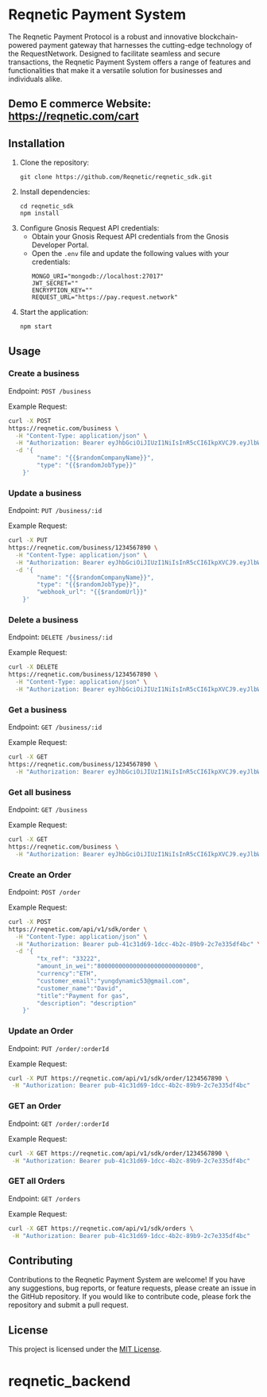 # Reqnetic Payment System

The Reqnetic Payment Protocol is a robust and innovative blockchain-powered payment gateway that harnesses the cutting-edge technology of the RequestNetwork. Designed to facilitate seamless and secure transactions, the Reqnetic Payment System offers a range of features and functionalities that make it a versatile solution for businesses and individuals alike.

## Demo E commerce Website: https://reqnetic.com/cart

## Installation

1. Clone the repository:
   ```
   git clone https://github.com/Reqnetic/reqnetic_sdk.git
   ```
2. Install dependencies:
   ```
   cd reqnetic_sdk
   npm install
   ```
3. Configure Gnosis Request API credentials:
   - Obtain your Gnosis Request API credentials from the Gnosis Developer Portal.
   - Open the `.env` file and update the following values with your credentials:
     ```
     MONGO_URI="mongodb://localhost:27017"
     JWT_SECRET=""
     ENCRYPTION_KEY=""
     REQUEST_URL="https://pay.request.network"
     ```
4. Start the application:
   ```
   npm start
   ```

## Usage

### Create a business

Endpoint: `POST /business`

Example Request:

```bash
curl -X POST
https://reqnetic.com/business \
  -H "Content-Type: application/json" \
  -H "Authorization: Bearer eyJhbGciOiJIUzI1NiIsInR5cCI6IkpXVCJ9.eyJlbWFpbCI6ImRhd3Nvbl90cmVtYmxheUB5YWhvby5jb20iLCJmdWxsX25hbWUiOiJKb25hdGhhbiBNY0N1bGxvdWdoIiwiX2lkIjoiNjQ3MWU0N2JmMmE3MjM1ZDNlODNkYmJkIiwiaWF0IjoxNjg1MTg1NjgyfQ.8VtuREFUKtjcBVIQiBpX3QiKx6taAo6zwm5rN7Ctl6o" \
  -d '{
        "name": "{{$randomCompanyName}}",
        "type": "{{$randomJobType}}"
    }'
```

### Update a business

Endpoint: `PUT /business/:id`

Example Request:

```bash
curl -X PUT
https://reqnetic.com/business/1234567890 \
  -H "Content-Type: application/json" \
  -H "Authorization: Bearer eyJhbGciOiJIUzI1NiIsInR5cCI6IkpXVCJ9.eyJlbWFpbCI6ImRhd3Nvbl90cmVtYmxheUB5YWhvby5jb20iLCJmdWxsX25hbWUiOiJKb25hdGhhbiBNY0N1bGxvdWdoIiwiX2lkIjoiNjQ3MWU0N2JmMmE3MjM1ZDNlODNkYmJkIiwiaWF0IjoxNjg1MTg1NjgyfQ.8VtuREFUKtjcBVIQiBpX3QiKx6taAo6zwm5rN7Ctl6o" \
  -d '{
        "name": "{{$randomCompanyName}}",
        "type": "{{$randomJobType}}",
        "webhook_url": "{{$randomUrl}}"
    }'
```

### Delete a business

Endpoint: `DELETE /business/:id`

Example Request:

```bash
curl -X DELETE
https://reqnetic.com/business/1234567890 \
  -H "Content-Type: application/json" \
  -H "Authorization: Bearer eyJhbGciOiJIUzI1NiIsInR5cCI6IkpXVCJ9.eyJlbWFpbCI6ImRhd3Nvbl90cmVtYmxheUB5YWhvby5jb20iLCJmdWxsX25hbWUiOiJKb25hdGhhbiBNY0N1bGxvdWdoIiwiX2lkIjoiNjQ3MWU0N2JmMmE3MjM1ZDNlODNkYmJkIiwiaWF0IjoxNjg1MTg1NjgyfQ.8VtuREFUKtjcBVIQiBpX3QiKx6taAo6zwm5rN7Ctl6o"
```

### Get a business

Endpoint: `GET /business/:id`

Example Request:

```bash
curl -X GET
https://reqnetic.com/business/1234567890 \
  -H "Authorization: Bearer eyJhbGciOiJIUzI1NiIsInR5cCI6IkpXVCJ9.eyJlbWFpbCI6ImRhd3Nvbl90cmVtYmxheUB5YWhvby5jb20iLCJmdWxsX25hbWUiOiJKb25hdGhhbiBNY0N1bGxvdWdoIiwiX2lkIjoiNjQ3MWU0N2JmMmE3MjM1ZDNlODNkYmJkIiwiaWF0IjoxNjg1MTg1NjgyfQ.8VtuREFUKtjcBVIQiBpX3QiKx6taAo6zwm5rN7Ctl6o"
```

### Get all business

Endpoint: `GET /business`

Example Request:

```bash
curl -X GET
https://reqnetic.com/business \
  -H "Authorization: Bearer eyJhbGciOiJIUzI1NiIsInR5cCI6IkpXVCJ9.eyJlbWFpbCI6ImRhd3Nvbl90cmVtYmxheUB5YWhvby5jb20iLCJmdWxsX25hbWUiOiJKb25hdGhhbiBNY0N1bGxvdWdoIiwiX2lkIjoiNjQ3MWU0N2JmMmE3MjM1ZDNlODNkYmJkIiwiaWF0IjoxNjg1MTg1NjgyfQ.8VtuREFUKtjcBVIQiBpX3QiKx6taAo6zwm5rN7Ctl6o"
```

### Create an Order

Endpoint: `POST /order`

Example Request:

```bash
curl -X POST
https://reqnetic.com/api/v1/sdk/order \
  -H "Content-Type: application/json" \
  -H "Authorization: Bearer pub-41c31d69-1dcc-4b2c-89b9-2c7e335df4bc" \
  -d '{
        "tx_ref": "33222",
        "amount_in_wei":"8000000000000000000000000000",
        "currency":"ETH",
        "customer_email":"yungdynamic53@gmail.com",
        "customer_name":"David",
        "title":"Payment for gas",
        "description": "description"
    }'
```

### Update an Order

Endpoint: `PUT /order/:orderId`

Example Request:

```bash
curl -X PUT https://reqnetic.com/api/v1/sdk/order/1234567890 \
 -H "Authorization: Bearer pub-41c31d69-1dcc-4b2c-89b9-2c7e335df4bc"
```

### GET an Order

Endpoint: `GET /order/:orderId`

Example Request:

```bash
curl -X GET https://reqnetic.com/api/v1/sdk/order/1234567890 \
 -H "Authorization: Bearer pub-41c31d69-1dcc-4b2c-89b9-2c7e335df4bc"
```
### GET all Orders

Endpoint: `GET /orders`

Example Request:

```bash
curl -X GET https://reqnetic.com/api/v1/sdk/orders \
 -H "Authorization: Bearer pub-41c31d69-1dcc-4b2c-89b9-2c7e335df4bc"
```

## Contributing

Contributions to the Reqnetic Payment System are welcome! If you have any suggestions, bug reports, or feature requests, please create an issue in the GitHub repository. If you would like to contribute code, please fork the repository and submit a pull request.

## License

This project is licensed under the [MIT License](LICENSE).
# reqnetic_backend
